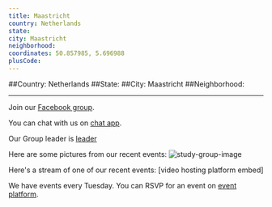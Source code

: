 ```yaml
---
title: Maastricht
country: Netherlands
state: 
city: Maastricht
neighborhood: 
coordinates: 50.857985, 5.696988
plusCode:
---
```


##Country: Netherlands
##State: 
##City: Maastricht
##Neighborhood: 
*****
Join our [Facebook group](https://www.facebook.com/groups/freecodecamp.maastricht).

You can chat with us on [chat app]().

Our Group leader is [leader]()

Here are some pictures from our recent events:
![study-group-image]()

Here's a stream of one of our recent events:
[video hosting platform embed]

We have events every Tuesday. You can RSVP for an event on [event platform]().
